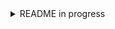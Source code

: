 <details>
  <summary>README in progress</summary>
  
# Nekomata 60

Started from the fork of [kkatano's bakeneko-60 project](https://github.com/kkatano/bakeneko-60). 

I'm starting this project in the face of the difficulty of finding a good 60% PCB with Bluetooth. It will probably never be completed, but it's primarily a personal challenge to master KiCAD.

## Coming features

- **Based on the nRF52840 SoC**
- **Wireless through Bluetooth**
- **Khail hot swap socket**
- Single piece tray case
- O-ring gasket mount (Friction fit)
- [Unified Daughterboard](https://github.com/ai03-2725/Unified-Daughterboard)
- **ZMK firmware**
- Compatible with common 60% plates
- PCB designed with KiCAD

## Specs

- Dimensions: 295 x 110 x 30mm
- Front height: 18.5mm
- Home row height: 31mm(with GMK keycaps and bumpons)
- Typing angle: 6 degree
- Weight:
  - PLA Case: 370g
  - Aluminum Case: 700g
- O-ring gasket: VMQ-50(Silicone 50 duro) AS568-262


## Thanks to

- **kkatano** for [bakeneko-60](https://github.com/kkatano/bakeneko-60)

</details>
